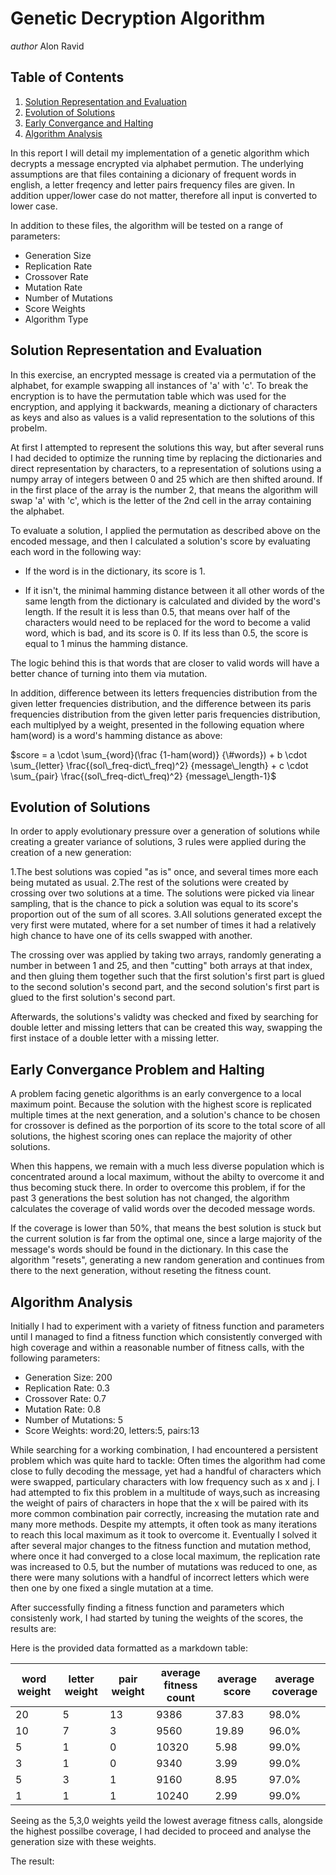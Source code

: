 # Genetic Decryption Algorithm
*author* Alon Ravid

## Table of Contents
1. [Solution Representation and Evaluation](#sol)
2. [Evolution of Solutions](#evolve)
3. [Early Convergance and Halting](#conv)
4. [Algorithm Analysis](#algo)

In this report I will detail my implementation of a genetic algorithm which decrypts a message encrypted via alphabet permution. The underlying assumptions are that files containing a dicionary of frequent words in english, a letter freqency and letter pairs frequency files are given. In addition upper/lower case do not matter, therefore all input is converted to lower case.

In addition to these files, the algorithm will be tested on a range of parameters:
* Generation Size
* Replication Rate
* Crossover Rate
* Mutation Rate
* Number of Mutations
* Score Weights
* Algorithm Type


## Solution Representation and Evaluation <a name=sol></a>
In this exercise, an encrypted message is created via a permutation of the alphabet, for example swapping 
all instances of 'a' with 'c'. To break the encryption is to have the permutation table which was used for the encryption, and applying it backwards, meaning a dictionary of characters as keys and also as values is a valid representation to the solutions of this probelm.

At first I attempted to represent the solutions this way, but after several runs I had decided to optimize the running time by replacing the dictionaries and direct representation by characters, to a representation of solutions using a numpy array of integers between 0 and 25 which are then shifted around. If in the first place of the array is the number 2, that means the algorithm will swap 'a' with 'c', which is the letter of the 2nd cell in the array containing the alphabet.

To evaluate a solution, I applied the permutation as described above on the encoded message, and then I calculated a solution's score by evaluating each word in the following way:

* If the word is in the dictionary, its score is 1.

* If it isn't, the minimal hamming distance between it all other words of the same length from the dictionary is calculated and divided by the word's length. If the result it is less than 0.5, that means over half of the characters would need to be replaced for the word to become a valid word, which is bad, and its score is 0. If its less than 0.5, the score is equal to 1 minus the hamming distance.

The logic behind this is that words that are closer to valid words will have a better chance of turning into them via mutation.
 
In addition, difference between its letters frequencies distribution from the given letter frequencies distribution, and the difference between its paris frequencies distribution from the given letter paris frequencies distribution, each multiplyed by a weight, presented in the following equation where ham(word) is a word's hamming distance as above:

$score = a \cdot \sum_{word}(\frac {1-ham(word)} {\#words})  + b \cdot \sum_{letter} \frac{(sol\_freq-dict\_freq)^2} {message\_length} + c \cdot \sum_{pair} \frac{(sol\_freq-dict\_freq)^2} {message\_length-1}$

## Evolution of Solutions <a name=evolve></a>
In order to apply evolutionary pressure over a generation of solutions while creating a greater variance of solutions, 3 rules were applied during the creation of a new generation:

1.The best solutions was copied "as is" once, and several times more each being mutated as usual.
2.The rest of the solutions were created by crossing over two solutions at a time. The solutions were picked via linear sampling, that is the chance to pick a solution was equal to its score's proportion out of the sum of all scores.
3.All solutions generated except the very first were mutated, where for a set number of times it had a relatively high chance to have one of its cells swapped with another.

The crossing over was applied by taking two arrays, randomly generating a number in between 1 and 25, and then "cutting" both arrays at that index, and then gluing them together such that the first solution's first part is glued to the second solution's second part, and the second solution's first part is glued to the first solution's second part.

Afterwards, the solutions's validty was checked and fixed by searching for double letter and missing letters that can be created this way, swapping the first instace of a double letter with a missing letter.

## Early Convergance Problem and Halting<a name=conv></a>
A problem facing genetic algorithms is an early convergence to a local maximum point. Because the solution with the highest score is replicated multiple times at the next generation, and a solution's chance to be chosen for crossover is defined as the porportion of its score to the total score of all solutions, the highest scoring ones can replace the majority of other solutions.

When this happens, we remain with a much less diverse population which is concentrated around a local maximum, without the abilty to overcome it and thus becoming stuck there. In order to overcome this problem, if for the past 3 generations the best solution has not changed, the algorithm calculates the coverage of valid words over the decoded message words.

If the coverage is lower than 50%, that means the best solution is stuck but the current solution is far from the optimal one, since a large majority of the message's words should be found in the dictionary. In this case the algorithm "resets", generating a new random generation and continues from there to the next generation, without reseting the fitness count.


## Algorithm Analysis<a name=algo></a>
Initially I had to experiment with a variety of fitness function and parameters until I managed to find a fitness function which consistently converged with high coverage and within a reasonable number of fitness calls, with the following parameters:
* Generation Size: 200
* Replication Rate: 0.3
* Crossover Rate: 0.7
* Mutation Rate: 0.8
* Number of Mutations: 5
* Score Weights: word:20, letters:5, pairs:13

While searching for a working combination, I had encountered a persistent problem which was quite hard to tackle:
Often times the algorithm had come close to fully decoding the message, yet had a handful of characters which were swapped, particulary characters with low frequency such as x and j. I had attempted to fix this problem in a multitude of ways,such as increasing the weight of pairs of characters in hope that the x will be paired with its more common combination pair correctly, increasing the mutation rate and many more methods. Despite my attempts, it often took as many iterations to reach this local maximum as it took to overcome it. Eventually I solved it after several major changes to the fitness function and mutation method, where once it had converged to a close local maximum, the replication rate was increased to 0.5, but the number of mutations was reduced to one, as there were many solutions with a handful of incorrect letters which were then one by one fixed a single mutation at a time.

After successfully finding a fitness function and parameters which consistenly work, I had started by tuning the weights of the scores, the results are:

Here is the provided data formatted as a markdown table:

| word weight| letter weight| pair weight | average fitness count | average score | average coverage  |
|------------|--------------|------------|---------------|-------|--------|
| 20         | 5            | 13         | 9386          | 37.83 | 98.0%  |
| 10         | 7            | 3          | 9560          | 19.89 | 96.0%  |
| 5          | 1            | 0          | 10320         | 5.98  | 99.0%  |
| 3          | 1            | 0          | 9340          | 3.99  | 99.0%  |
| 5          | 3            | 1          | 9160          | 8.95  | 97.0%  |
| 1          | 1            | 1          | 10240         | 2.99  | 99.0%  |

Seeing as the 5,3,0 weights yeild the lowest average fitness calls, alongside the highest possilbe coverage, I had decided to proceed and analyse the generation size with these weights.

The result:


